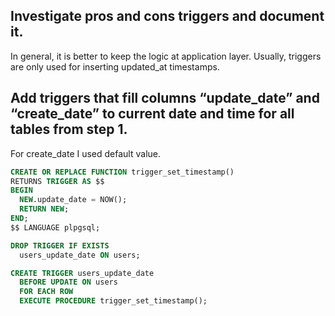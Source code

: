 ##  Investigate pros and cons triggers and document it.
In general, it is better to keep the logic at application layer. Usually, triggers are only used for inserting updated_at timestamps.

## Add triggers that fill columns “update_date” and “create_date” to current date and time for all tables from step 1.

For create_date I used default value.

~~~~sql
CREATE OR REPLACE FUNCTION trigger_set_timestamp()
RETURNS TRIGGER AS $$
BEGIN
  NEW.update_date = NOW();
  RETURN NEW;
END;
$$ LANGUAGE plpgsql;

DROP TRIGGER IF EXISTS
  users_update_date ON users;

CREATE TRIGGER users_update_date
  BEFORE UPDATE ON users
  FOR EACH ROW
  EXECUTE PROCEDURE trigger_set_timestamp();
~~~~
